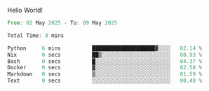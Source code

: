 Hello World!

<!--START_SECTION:waka-->

```rust
From: 02 May 2025 - To: 09 May 2025

Total Time: 8 mins

Python     6 mins          ████████████████████▓░░░░   82.14 %
Nix        0 secs          ██▒░░░░░░░░░░░░░░░░░░░░░░   08.93 %
Bash       0 secs          █░░░░░░░░░░░░░░░░░░░░░░░░   04.37 %
Docker     0 secs          ▓░░░░░░░░░░░░░░░░░░░░░░░░   02.58 %
Markdown   0 secs          ▒░░░░░░░░░░░░░░░░░░░░░░░░   01.59 %
Text       0 secs          ░░░░░░░░░░░░░░░░░░░░░░░░░   00.40 %
```

<!--END_SECTION:waka-->
